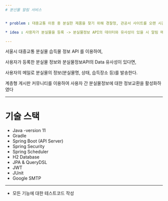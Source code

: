 ```yaml
---
# 분신물 알림 서비스


* problem : 대중교통 이용 중 분실한 제품을 찾기 위해 경찰청, 관공서 사이트를 오랜 시간 검색해야 한다.

* idea : 사용자가 분실물을 등록 -> 분실물정보 API의 데이터와 유사성이 있을 시 알림 메일 발송

---
```

서울시 대중교통 분실물 습득물 정보 API 를 이용하여,

사용자가 등록한 분실물 정보와 분실물정보API의 Data 유사성이 있다면,
 
사용자의 메일로 분실물의 정보(분실물명, 상태, 습득장소 등)를 발송한다.

계층형 게시판 커뮤니티를 이용하여 사용자 간 분실물정보에 대한 정보교환을 활성화하였다

---
# 기술 스택

* Java -version 11
* Gradle
* Spring Boot (API Server)
* Spring Security
* Spring Scheduler
* H2 Database
* JPA & QueryDSL
* JWT
* JUnit
* Google SMTP

---
* 모든 기능에 대한 테스트코드 작성


[//]: # (또한 대댓글 기능이 있는 게시판을 사용하여, 분실물 찾기 커뮤니티를 활성화시킨다.)
[//]: # ()